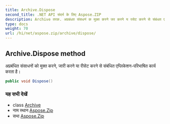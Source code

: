 ```yaml
---
title: Archive.Dispose
second_title: .NET API संदर्भ के लिए Aspose.ZIP
description: Archive तरक. अप्रबंधत संसधनं क मुक्त करने जर करने य रसेट करने से संबंधत एप्लकेशनपरभषत कर्य करत है
type: docs
weight: 70
url: /hi/net/aspose.zip/archive/dispose/
---
```

## Archive.Dispose method

अप्रबंधित संसाधनों को मुक्त करने, जारी करने या रीसेट करने से संबंधित एप्लिकेशन-परिभाषित कार्य करता है।

```csharp
public void Dispose()
```

### यह सभी देखें

* class [Archive](../)
* नाम स्थान [Aspose.Zip](../../archive/)
* सभा [Aspose.Zip](../../../)


